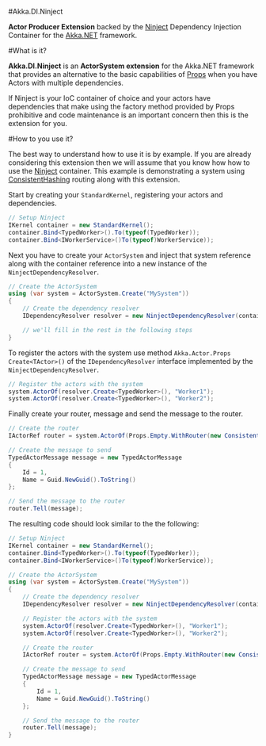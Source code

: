 #Akka.DI.Ninject

**Actor Producer Extension** backed by the [Ninject](http://www.ninject.org/) Dependency Injection Container for the [Akka.NET](https://github.com/akkadotnet/akka.net) framework.

#What is it?

**Akka.DI.Ninject** is an **ActorSystem extension** for the Akka.NET framework that provides an alternative to the basic capabilities of [Props](http://getakka.net/docs/Props) when you have Actors with multiple dependencies.  

If Ninject is your IoC container of choice and your actors have dependencies that make using the factory method provided by Props prohibitive  and code maintenance is an important concern then this is the extension for you.

#How to you use it?

The best way to understand how to use it is by example. If you are already considering this extension then we will assume that you know how how to use the [Ninject](http://www.ninject.org/) container. This example is demonstrating a system using [ConsistentHashing](http://getakka.net/docs/working-with-actors/Routers#consistenthashing) routing along with this extension.

Start by creating your ```StandardKernel```, registering your actors and dependencies.

```csharp
// Setup Ninject
IKernel container = new StandardKernel();
container.Bind<TypedWorker>().To(typeof(TypedWorker));
container.Bind<IWorkerService>()To(typeof)WorkerService));
```

Next you have to create your ```ActorSystem``` and inject that system reference along with the container reference into a new instance of the ```NinjectDependencyResolver```.

```csharp
// Create the ActorSystem
using (var system = ActorSystem.Create("MySystem"))
{
    // Create the dependency resolver
    IDependencyResolver resolver = new NinjectDependencyResolver(container, system);

    // we'll fill in the rest in the following steps
}
```

To register the actors with the system use method ```Akka.Actor.Props Create<TActor>()``` of the  ```IDependencyResolver``` interface implemented by the ```NinjectDependencyResolver```.

```csharp
// Register the actors with the system
system.ActorOf(resolver.Create<TypedWorker>(), "Worker1");
system.ActorOf(resolver.Create<TypedWorker>(), "Worker2");
```

Finally create your router, message and send the message to the router.

```csharp
// Create the router
IActorRef router = system.ActorOf(Props.Empty.WithRouter(new ConsistentHashingGroup(config)));

// Create the message to send
TypedActorMessage message = new TypedActorMessage
{
    Id = 1,
    Name = Guid.NewGuid().ToString()
};

// Send the message to the router
router.Tell(message);
```

The resulting code should look similar to the the following:

```csharp
// Setup Ninject
IKernel container = new StandardKernel();
container.Bind<TypedWorker>().To(typeof(TypedWorker));
container.Bind<IWorkerService>()To(typeof)WorkerService));

// Create the ActorSystem
using (var system = ActorSystem.Create("MySystem"))
{
    // Create the dependency resolver
    IDependencyResolver resolver = new NinjectDependencyResolver(container, system);

    // Register the actors with the system
    system.ActorOf(resolver.Create<TypedWorker>(), "Worker1");
    system.ActorOf(resolver.Create<TypedWorker>(), "Worker2");

    // Create the router
    IActorRef router = system.ActorOf(Props.Empty.WithRouter(new ConsistentHashingGroup(config)));

    // Create the message to send
    TypedActorMessage message = new TypedActorMessage
    {
        Id = 1,
        Name = Guid.NewGuid().ToString()
    };

    // Send the message to the router
    router.Tell(message);
}
```
